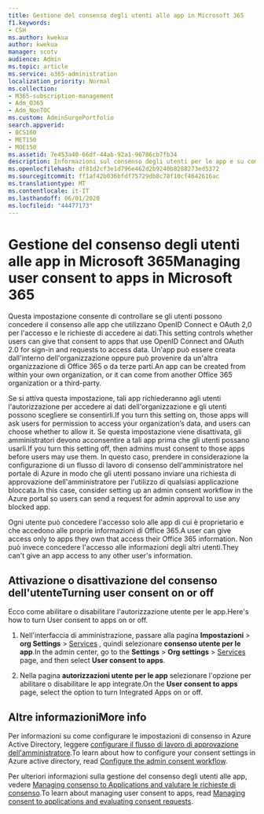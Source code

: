 ```yaml
---
title: Gestione del consenso degli utenti alle app in Microsoft 365
f1.keywords:
- CSH
ms.author: kwekua
author: kwekua
manager: scotv
audience: Admin
ms.topic: article
ms.service: o365-administration
localization_priority: Normal
ms.collection:
- M365-subscription-management
- Adm_O365
- Adm_NonTOC
ms.custom: AdminSurgePortfolio
search.appverid:
- BCS160
- MET150
- MOE150
ms.assetid: 7e453a40-66df-44ab-92a1-96786cb7fb34
description: Informazioni sul consenso degli utenti per le app e su come attivarle per consentire alle app di terze parti di accedere all'informazione Microsoft 365.
ms.openlocfilehash: df81d2cf3e1d796e462d2b9240b8288273ed5372
ms.sourcegitcommit: ff1af42b036bfdf75729db8c78f10cf4642616ac
ms.translationtype: MT
ms.contentlocale: it-IT
ms.lasthandoff: 06/01/2020
ms.locfileid: "44477173"
---
```

# <a name="managing-user-consent-to-apps-in-microsoft-365"></a><span data-ttu-id="9adb0-103">Gestione del consenso degli utenti alle app in Microsoft 365</span><span class="sxs-lookup"><span data-stu-id="9adb0-103">Managing user consent to apps in Microsoft 365</span></span>

<span data-ttu-id="9adb0-104">Questa impostazione consente di controllare se gli utenti possono concedere il consenso alle app che utilizzano OpenID Connect e OAuth 2,0 per l'accesso e le richieste di accedere ai dati.</span><span class="sxs-lookup"><span data-stu-id="9adb0-104">This setting controls whether users can give that consent to apps that use OpenID Connect and OAuth 2.0 for sign-in and requests to access data.</span></span> <span data-ttu-id="9adb0-105">Un'app può essere creata dall'interno dell'organizzazione oppure può provenire da un'altra organizzazione di Office 365 o da terze parti.</span><span class="sxs-lookup"><span data-stu-id="9adb0-105">An app can be created from within your own organization, or it can come from another Office 365 organization or a third-party.</span></span>

<span data-ttu-id="9adb0-106">Se si attiva questa impostazione, tali app richiederanno agli utenti l'autorizzazione per accedere ai dati dell'organizzazione e gli utenti possono scegliere se consentirli.</span><span class="sxs-lookup"><span data-stu-id="9adb0-106">If you turn this setting on, those apps will ask users for permission to access your organization’s data, and users can choose whether to allow it.</span></span> <span data-ttu-id="9adb0-107">Se questa impostazione viene disattivata, gli amministratori devono acconsentire a tali app prima che gli utenti possano usarli.</span><span class="sxs-lookup"><span data-stu-id="9adb0-107">If you turn this setting off, then admins must consent to those apps before users may use them.</span></span> <span data-ttu-id="9adb0-108">In questo caso, prendere in considerazione la configurazione di un flusso di lavoro di consenso dell'amministratore nel portale di Azure in modo che gli utenti possano inviare una richiesta di approvazione dell'amministratore per l'utilizzo di qualsiasi applicazione bloccata.</span><span class="sxs-lookup"><span data-stu-id="9adb0-108">In this case, consider setting up an admin consent workflow in the Azure portal so users can send a request for admin approval to use any blocked app.</span></span>

<span data-ttu-id="9adb0-109">Ogni utente può concedere l'accesso solo alle app di cui è proprietario e che accedono alle proprie informazioni di Office 365.</span><span class="sxs-lookup"><span data-stu-id="9adb0-109">A user can give access only to apps they own that access their Office 365 information.</span></span> <span data-ttu-id="9adb0-110">Non può invece concedere l'accesso alle informazioni degli altri utenti.</span><span class="sxs-lookup"><span data-stu-id="9adb0-110">They can't give an app access to any other user's information.</span></span>

## <a name="turning-user-consent-on-or-off"></a><span data-ttu-id="9adb0-111">Attivazione o disattivazione del consenso dell'utente</span><span class="sxs-lookup"><span data-stu-id="9adb0-111">Turning user consent on or off</span></span>
<span data-ttu-id="9adb0-112"><a name="__toc379982114"> </a></span><span class="sxs-lookup"><span data-stu-id="9adb0-112"><a name="__toc379982114"> </a></span></span>

<span data-ttu-id="9adb0-113">Ecco come abilitare o disabilitare l'autorizzazione utente per le app.</span><span class="sxs-lookup"><span data-stu-id="9adb0-113">Here's how to turn User consent to apps on or off.</span></span>

1. <span data-ttu-id="9adb0-114">Nell'interfaccia di amministrazione, passare alla pagina **Impostazioni** \> **org Settings**  >  [Services](https://go.microsoft.com/fwlink/p/?linkid=2053743) , quindi selezionare **consenso utente per le app**.</span><span class="sxs-lookup"><span data-stu-id="9adb0-114">In the admin center, go to the **Settings** \> **Org settings** > [Services](https://go.microsoft.com/fwlink/p/?linkid=2053743) page, and then select **User consent to apps**.</span></span>

2. <span data-ttu-id="9adb0-115">Nella pagina **autorizzazioni utente per le app** selezionare l'opzione per abilitare o disabilitare le app integrate.</span><span class="sxs-lookup"><span data-stu-id="9adb0-115">On the **User consent to apps** page, select the option to turn Integrated Apps on or off.</span></span>

## <a name="more-info"></a><span data-ttu-id="9adb0-116">Altre informazioni</span><span class="sxs-lookup"><span data-stu-id="9adb0-116">More info</span></span>
<span data-ttu-id="9adb0-117"><a name="__toc379982114"> </a></span><span class="sxs-lookup"><span data-stu-id="9adb0-117"><a name="__toc379982114"> </a></span></span>

<span data-ttu-id="9adb0-118">Per informazioni su come configurare le impostazioni di consenso in Azure Active Directory, leggere [configurare il flusso di lavoro di approvazione dell'amministratore](https://docs.microsoft.com/azure/active-directory/manage-apps/configure-admin-consent-workflow).</span><span class="sxs-lookup"><span data-stu-id="9adb0-118">To learn about how to configure your consent settings in Azure active directory, read [Configure the admin consent workflow](https://docs.microsoft.com/azure/active-directory/manage-apps/configure-admin-consent-workflow).</span></span>

<span data-ttu-id="9adb0-119">Per ulteriori informazioni sulla gestione del consenso degli utenti alle app, vedere [Managing consenso to Applications and valutare le richieste di consenso](https://docs.microsoft.com/azure/active-directory/manage-apps/manage-consent-requests).</span><span class="sxs-lookup"><span data-stu-id="9adb0-119">To learn about managing user consent to apps, read [Managing consent to applications and evaluating consent requests](https://docs.microsoft.com/azure/active-directory/manage-apps/manage-consent-requests).</span></span>